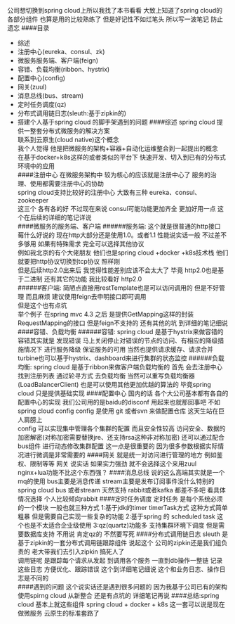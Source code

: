 公司想切换到spring cloud上所以我找了本书看看 大致上知道了spring cloud的各部分组件 也算是用的比较熟练了
但是好记性不如烂笔头  所以写一波笔记 防止遗忘
####目录
* 综述 
* 注册中心(eureka、consul、zk)
* 微服务服务端、客户端(feign)
* 容错、负载均衡(ribbon、hystrix)
* 配置中心(config)
* 网关(zuul)
* 消息总线(bus、stream)
* 定时任务调度(qz)
* 分布式调用链日志(sleuth:基于zipkin的)
* 搭建个人基于spring cloud 的脚手架遇到的问题
####综述
spring cloud 提供一整套分布式微服务的解决方案   
联系到云原生(cloud native)这个概念   
我个人觉得 他是把微服务的架构+容器+自动化运维整合到一起提出的概念   
在基于docker+k8s这样的或者类似的平台下 快速开发、切入到已有的分布式环境中的应用    
####注册中心 
在微服务架构中 较为核心的应该就是注册中心了 服务的治理、使用都需要注册中心的协助    
spring cloud支持比较好的注册中心 大致有三种 eureka、consul、zookeeper   
这三个 各有各的好 不过现在来说  consul可能功能更加齐全 更加好用一点 这个在后续的详细的笔记详说   
####微服务的服务端、客户端
######服务端:
 这个就是很普通的http接口 莓什么好说的  现在http大部分还是使用1.0。或者1.1 性能说实话一般 不过差不多够用 如果有特殊需求 完全可以选择其他协议    
例如我北京的有个大佬朋友 他们也是spring cloud +docker +k8s技术栈  他们就要把http协议切换到tcp协议 照样刚       
但是后续http2.0出来后 我觉得性能差别应该不会太大了 毕竟 http2.0也是基于二进制 还有其它的功能 我比较看好 http2.0   
######客户端:
简陋点直接用restTemplate也是可以访问调用的  但是不好管理 而且麻烦 建议使用feign去申明接口即可调用         
但是这个也有点坑    
举个例子  在spring mvc 4.3 之后 是提供GetMapping这样的封装RequestMapping的接口  但是feign不支持的 还有其他的坑 到详细的笔记细说
####容错、负载均衡
######容错:
spring cloud 是基于hystrix来做容错的  容错其实就是 发现错误 马上关闭停止对错误的节点的访问、有相应的降级措施情况下 进行服务降级 保证服务的可用
当然也提供请求缓存、请求合并  turbine也可以基于hystrix、dashboard来进行集群的状态监控 
######负载均衡:
spring cloud 是基于ribbon来做客户端负载均衡的  首先 会去注册中心找到注册列表 通过轮寻方式 去负载均衡 当然可以重写负载均衡器(LoadBalancerClient) 也是可以使用其他更加优越的算法的 毕竟spring cloud 只是提供基础实现 
####配置中心
国内的话 各个大公司基本都有各自的配置中心的实现 我们公司用的是baidu的disconf 用起来也就那回事吧 不如spring cloud config
config 是使用 git 或者svn  来做配置仓库 这天生站在巨人肩膀上  
config 可以实现集中管理各个集群的配置 而且安全性较高 访问安全、数据的加密解密(对称加密需要替换jre、还支持rsa这种非对称加密)
还可以通过配合bus组件 进行动态修改集群配置  这一点是很重要的 因为很多参数根据实际情况进行微调是非常需要的
####网关
就是统一对访问进行管理的地方 例如鉴权、限制等等
网关 说实话 如果实力强劲  就不会选择这个来用zuul   
nginx+lua功能不比这个东西强？
####消息总线
说的这么高端其实就是一个mq的使用 bus主要是消息传递  stream主要是发布订阅事件没什么特别的 
spring cloud bus 或者stream 天然支持 rabbit或者kafka 都差不多吧 看具体情况选择 个人比较倾向rabbit 
####定时任务调度
定时任务 是每个系统必须的一个模块 
一般也就三种方式 
1:基于jdk的timer timerTask方式 这种方式简单粗暴 但是需要自己实现一些复杂的功能
2:基于spring 的 scheduled task 这个也是不太适合企业级使用 
3:qz(quartz)功能多 支持集群环境下调度 但是需要数据库支持 不用说 肯定qz的  不然要写死 
####分布式调用链日志
sleuth 是基于zipkin的一套分布式调用链跟踪组件
说起这个  公司的zipkin还是我们组负责的 老大带我们去引入zipkin  搞死人了  
调用链呢 是跟踪每个请求从发起 到调用各个服务 一直到db操作一整链
记录这些日志 方便优化、跟踪错误 
这个到详细笔记细说  这个和业务日志、操作日志是不同的   
####遇到的问题
这个说实话还是遇到很多问题的 因为我基于公司已有的架构 使用spirng cloud 从新整合 还是有点坑的 详细笔记再说
####总结:spring cloud 基本上就这些组件  spring cloud + docker + k8s 这一套可以说是现在做微服务 云原生的标准套路了